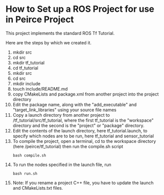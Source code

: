 # How to Set up a ROS Project for use in Peirce Project 

This project implements the standard ROS Tf Tutorial.  

Here are the steps by which we created it.

1. mkdir src
2. cd src
3. mkdir tf_tutorial
4. cd tf_tutorial
5. mkdir src
6. cd src
7. mkdir include
8. touch include/README.md
9. copy CMakeLists and package.xml from another project into the project directory
10. Edit the package name, along with the "add_executable" and "target_link_libraries" using your source file names
11. Copy a launch directory from another project to /tf_tutorial/src/tf_tutorial, where the first tf_tutorial is the "workspace" directory and the second is the "project" or "package" directory. 
12. Edit the contents of the launch directory, here tf_tutorial.launch, to specify which nodes are to be run, here tf_tutorial and sensor_tutorial
13. To compile the project, open a terminal, cd to the workspace directory (here /peirce/tf_tutorial) then run the compile.sh script
    ```
    bash compile.sh
    ```
14. To run the nodes specified in the launch file, run 
    ```
    bash run.sh
    ```
15. Note: If you rename a project C++ file, you have to update the launch and CMakeLists.txt files.
